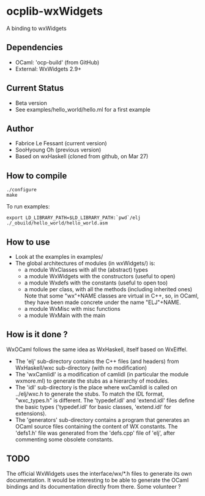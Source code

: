 # ocplib-wxWidgets

A binding to wxWidgets

## Dependencies

* OCaml: 'ocp-build' (from GitHub)
* External: WxWidgets 2.9+

## Current Status

* Beta version
* See examples/hello_world/hello.ml for a first example

## Author

* Fabrice Le Fessant (current version)
* SooHyoung Oh (previous version)
* Based on wxHaskell (cloned from github, on Mar 27)

## How to compile

    ./configure
    make

 To run examples:

    export LD_LIBRARY_PATH=$LD_LIBRARY_PATH:`pwd`/elj
    ./_obuild/hello_world/hello_world.asm

## How to use

* Look at the examples in examples/
* The global architectures of modules (in wxWidgets/) is:
  - a module WxClasses with all the (abstract) types
  - a module WxWidgets with the constructors (useful to open)
  - a module Wxdefs with the constants (useful to open too)
  - a module per class, with all the methods (including inherited ones)
      Note that some "wx"+NAME classes are virtual in C++, so, in OCaml,
      they have been made concrete under the name "ELJ"+NAME.
  - a module WxMisc with misc functions
  - a module WxMain with the main

## How is it done ?

WxOCaml follows the same idea as WxHaskell, itself based on WxEiffel.

* The 'elj' sub-directory contains the C++ files (and headers) from
  WxHaskell/wxc sub-directory (with no modification)
* The 'wxCamlidl' is a modification of camlidl (in particular the module
     wxmore.ml) to generate the stubs as a hierarchy of modules.
* The 'idl' sub-directory is the place where wxCamlidl is called on
  ../elj/wxc.h to generate the stubs. To match the IDL format, "wxc_types.h"
  is different. The 'typedef.idl' and 'extend.idl' files define the basic 
  types ('typedef.idl' for basic classes, 'extend.idl' for extensions).
* The 'generators' sub-directory contains a program that generates an OCaml
  source files containing the content of WX constants. The 'defs1.h' file
  was generated from the 'defs.cpp' file of 'elj', after commenting some
  obsolete constants.

## TODO

The official WxWidgets uses the interface/wx/*.h files to generate its own
documentation. It would be interesting to be able to generate the 
OCaml bindings and its documentation directly from there. Some volunteer ?





